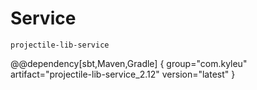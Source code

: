 # Service

`projectile-lib-service`

@@dependency[sbt,Maven,Gradle] {
  group="com.kyleu"
  artifact="projectile-lib-service_2.12"
  version="latest"
}
